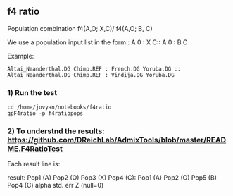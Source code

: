## f4 ratio

Population combination f4(A,O; X,C)/ f4(A,O; B, C) 

We use a population input list in the form:: A 0 : X C:: A 0 : B C

Example:

    Altai_Neanderthal.DG Chimp.REF : French.DG Yoruba.DG :: Altai_Neanderthal.DG Chimp.REF : Vindija.DG Yoruba.DG
    
### 1) Run the test
    
    cd /home/jovyan/notebooks/f4ratio
    qpF4ratio -p f4ratiopops
    
### 2) To understnd the results: https://github.com/DReichLab/AdmixTools/blob/master/README.F4RatioTest

Each result line is: 

result:   Pop1 (A)  Pop2 (O) Pop3 (X)  Pop4 (C): Pop1 (A)  Pop2 (O) Pop5 (B)  Pop4 (C)  alpha  std. err  Z (null=0)
